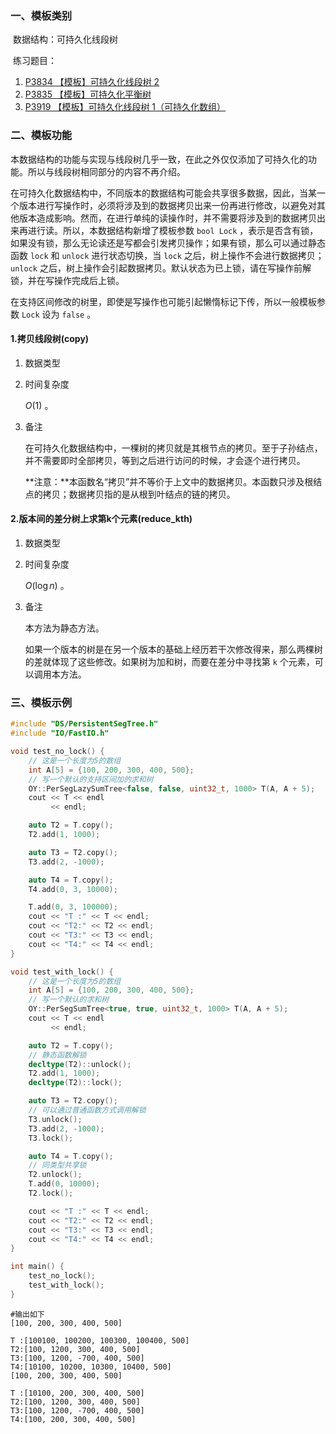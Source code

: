 ### 一、模板类别

​	数据结构：可持久化线段树

​	练习题目：

1. [P3834 【模板】可持久化线段树 2](https://www.luogu.com.cn/problem/P3834)
2. [P3835 【模板】可持久化平衡树](https://www.luogu.com.cn/problem/P3835)
3. [P3919 【模板】可持久化线段树 1（可持久化数组）](https://www.luogu.com.cn/problem/P3919)

### 二、模板功能

​		本数据结构的功能与实现与线段树几乎一致，在此之外仅仅添加了可持久化的功能。所以与线段树相同部分的内容不再介绍。

​		在可持久化数据结构中，不同版本的数据结构可能会共享很多数据，因此，当某一个版本进行写操作时，必须将涉及到的数据拷贝出来一份再进行修改，以避免对其他版本造成影响。然而，在进行单纯的读操作时，并不需要将涉及到的数据拷贝出来再进行读。所以，本数据结构新增了模板参数 `bool Lock` ，表示是否含有锁，如果没有锁，那么无论读还是写都会引发拷贝操作；如果有锁，那么可以通过静态函数 `lock` 和 `unlock` 进行状态切换，当 `lock` 之后，树上操作不会进行数据拷贝； `unlock` 之后，树上操作会引起数据拷贝。默认状态为已上锁，请在写操作前解锁，并在写操作完成后上锁。

​		在支持区间修改的树里，即使是写操作也可能引起懒惰标记下传，所以一般模板参数 `Lock` 设为 `false` 。

#### 1.拷贝线段树(copy)

1. 数据类型

2. 时间复杂度

    $O(1)$ 。

3. 备注

   在可持久化数据结构中，一棵树的拷贝就是其根节点的拷贝。至于子孙结点，并不需要即时全部拷贝，等到之后进行访问的时候，才会逐个进行拷贝。

   **注意：**本函数名“拷贝”并不等价于上文中的数据拷贝。本函数只涉及根结点的拷贝；数据拷贝指的是从根到叶结点的链的拷贝。

#### 2.版本间的差分树上求第k个元素(reduce_kth)

1. 数据类型

2. 时间复杂度

    $O(\log n)$ 。

3. 备注

   本方法为静态方法。

   如果一个版本的树是在另一个版本的基础上经历若干次修改得来，那么两棵树的差就体现了这些修改。如果树为加和树，而要在差分中寻找第 `k` 个元素，可以调用本方法。
   

### 三、模板示例

```c++
#include "DS/PersistentSegTree.h"
#include "IO/FastIO.h"

void test_no_lock() {
    // 这是一个长度为5的数组
    int A[5] = {100, 200, 300, 400, 500};
    // 写一个默认的支持区间加的求和树
    OY::PerSegLazySumTree<false, false, uint32_t, 1000> T(A, A + 5);
    cout << T << endl
         << endl;

    auto T2 = T.copy();
    T2.add(1, 1000);

    auto T3 = T2.copy();
    T3.add(2, -1000);

    auto T4 = T.copy();
    T4.add(0, 3, 10000);

    T.add(0, 3, 100000);
    cout << "T :" << T << endl;
    cout << "T2:" << T2 << endl;
    cout << "T3:" << T3 << endl;
    cout << "T4:" << T4 << endl;
}

void test_with_lock() {
    // 这是一个长度为5的数组
    int A[5] = {100, 200, 300, 400, 500};
    // 写一个默认的求和树
    OY::PerSegSumTree<true, true, uint32_t, 1000> T(A, A + 5);
    cout << T << endl
         << endl;

    auto T2 = T.copy();
    // 静态函数解锁
    decltype(T2)::unlock();
    T2.add(1, 1000);
    decltype(T2)::lock();

    auto T3 = T2.copy();
    // 可以通过普通函数方式调用解锁
    T3.unlock();
    T3.add(2, -1000);
    T3.lock();

    auto T4 = T.copy();
    // 同类型共享锁
    T2.unlock();
    T.add(0, 10000);
    T2.lock();

    cout << "T :" << T << endl;
    cout << "T2:" << T2 << endl;
    cout << "T3:" << T3 << endl;
    cout << "T4:" << T4 << endl;
}

int main() {
    test_no_lock();
    test_with_lock();
}
```

```
#输出如下
[100, 200, 300, 400, 500]

T :[100100, 100200, 100300, 100400, 500]
T2:[100, 1200, 300, 400, 500]
T3:[100, 1200, -700, 400, 500]
T4:[10100, 10200, 10300, 10400, 500]
[100, 200, 300, 400, 500]

T :[10100, 200, 300, 400, 500]
T2:[100, 1200, 300, 400, 500]
T3:[100, 1200, -700, 400, 500]
T4:[100, 200, 300, 400, 500]

```


